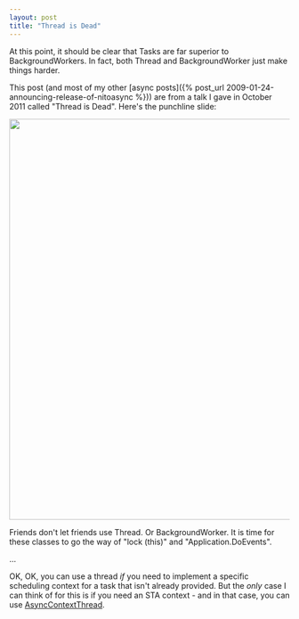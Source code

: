 ```yaml
---
layout: post
title: "Thread is Dead"
---
```

At this point, it should be clear that Tasks are far superior to BackgroundWorkers. In fact, both Thread and BackgroundWorker just make things harder.



This post (and most of my other [async posts]({% post_url 2009-01-24-announcing-release-of-nitoasync %})) are from a talk I gave in October 2011 called "Thread is Dead". Here's the punchline slide:



<div style="text-align: center;">
<img border="0" height="720" width="960" src="http://2.bp.blogspot.com/-rEe_nJtpBCo/TzQVTq-F2gI/AAAAAAAAGco/ZjVZyWAdPNE/s960/Thread%2Bis%2BDead.png" />
</div>

Friends don't let friends use Thread. Or BackgroundWorker. It is time for these classes to go the way of "lock (this)" and "Application.DoEvents".



...



OK, OK, you can use a thread _if_ you need to implement a specific scheduling context for a task that isn't already provided. But the _only_ case I can think of for this is if you need an STA context - and in that case, you can use [AsyncContextThread](http://nitoasyncex.codeplex.com/wikipage?title=AsyncContextThread).

